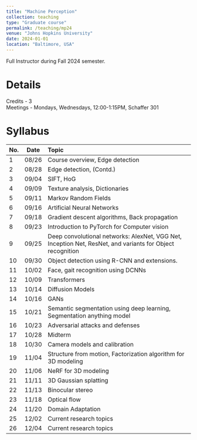 ```yaml
---
title: "Machine Perception"
collection: teaching
type: "Graduate course"
permalink: /teaching/mp24
venue: "Johns Hopkins University"
date: 2024-01-01
location: "Baltimore, USA"
---
```


Full Instructor during Fall 2024 semester. 

Details
======
Credits - 3   
Meetings - Mondays, Wednesdays, 12:00-1:15PM, Schaffer 301

Syllabus
======
| No. | Date | Topic |
| :-----| :-----:| :------- |
|1|08/26 |Course overview, Edge detection |
|2|08/28 |Edge detection, (Contd.) |
|3|09/04 |SIFT, HoG|
|4|09/09 |Texture analysis, Dictionaries|
|5|09/11 |Markov Random Fields|
|6|09/16 |Artificial Neural Networks|
|7|09/18 |Gradient descent algorithms, Back propagation|
|8|09/23 |Introduction to PyTorch for Computer vision|
|9|09/25 |Deep convolutional networks: AlexNet, VGG Net, Inception Net, ResNet, and variants for Object recognition |
|10|09/30 |Object detection using R-CNN and extensions. |
|11|10/02 |Face, gait recognition using DCNNs|
|12|10/09 |Transformers|
|13|10/14 |Diffusion Models|
|14|10/16 |GANs|
|15|10/21 |Semantic segmentation using deep learning, Segmentation anything model |
|16|10/23 |Adversarial attacks and defenses|
|17|10/28 |Midterm|
|18|10/30 |Camera models and calibration  |
|19|11/04 |Structure from motion, Factorization algorithm for 3D modeling  |
|20|11/06 |NeRF for 3D modeling |
|21|11/11 |3D Gaussian splatting|
|22|11/13 |Binocular stereo|
|23|11/18 |Optical flow|
|24|11/20 |Domain Adaptation|
|25|12/02 |Current research topics|
|26|12/04 |Current research topics|
